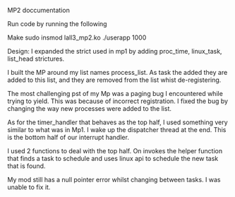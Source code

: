 MP2 doccumentation


Run code by running the following

Make
sudo insmod lall3_mp2.ko
./userapp 1000


Design:
I expanded the strict used in mp1 by adding proc_time, linux_task, list_head strictures.

I built the MP around my list names process_list.
As task the added they are added to this list, and they are removed from the list whist de-registering.

The most challenging pst of my Mp was a paging bug I encountered while trying to yield. This was because of incorrect registration. I fixed the bug by changing the way new processes were added to the list.

As for the timer_handler that behaves as the top half, I used something very similar to what was in Mp1. I wake up the dispatcher thread at the end. This is the bottom half of our interrupt handler.

I used 2 functions to deal with the top half. On invokes the helper function that finds a task to schedule and uses linux api to schedule the new task that is found.

My mod still has a null pointer error whilst changing between tasks. I was unable to fix it.


